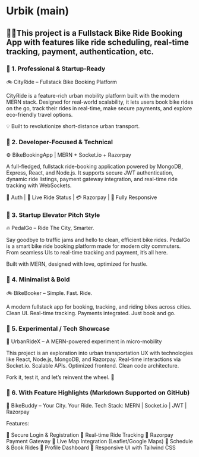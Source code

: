 # Urbik (main)
## 🚴‍♂️This project is a Fullstack Bike Ride Booking App with features like ride scheduling, real-time tracking, payment, authentication, etc.

### 💼 1. Professional & Startup-Ready
🚲 CityRide – Fullstack Bike Booking Platform

CityRide is a feature-rich urban mobility platform built with the modern MERN stack. Designed for real-world scalability, it lets users book bike rides on the go, track their rides in real-time, make secure payments, and explore eco-friendly travel options.

💡 Built to revolutionize short-distance urban transport.

### 🧠 2. Developer-Focused & Technical
⚙️ BikeBookingApp | MERN + Socket.io + Razorpay

A full-fledged, fullstack ride-booking application powered by MongoDB, Express, React, and Node.js. It supports secure JWT authentication, dynamic ride listings, payment gateway integration, and real-time ride tracking with WebSockets.

🔐 Auth | 📍 Live Ride Status | 💳 Razorpay | 📱 Fully Responsive

### 🚀 3. Startup Elevator Pitch Style
🔥 PedalGo – Ride The City, Smarter.

Say goodbye to traffic jams and hello to clean, efficient bike rides. PedalGo is a smart bike ride booking platform made for modern city commuters. From seamless UIs to real-time tracking and payment, it’s all here.

Built with MERN, designed with love, optimized for hustle.

### 🎯 4. Minimalist & Bold
🚲 BikeBooker – Simple. Fast. Ride.

A modern fullstack app for booking, tracking, and riding bikes across cities. Clean UI. Real-time tracking. Payments integrated. Just book and go.

### 🧪 5. Experimental / Tech Showcase
🧬 UrbanRideX – A MERN-powered experiment in micro-mobility

This project is an exploration into urban transportation UX with technologies like React, Node.js, MongoDB, and Razorpay. Real-time interactions via Socket.io. Scalable APIs. Optimized frontend. Clean code architecture.

Fork it, test it, and let’s reinvent the wheel. 🛞

### 🔧 6. With Feature Highlights (Markdown Supported on GitHub)
🚴 BikeBuddy – Your City. Your Ride.
Tech Stack: MERN | Socket.io | JWT | Razorpay

Features:

🔐 Secure Login & Registration
📍 Real-time Ride Tracking
💸 Razorpay Payment Gateway
🧭 Live Map Integration (Leaflet/Google Maps)
📅 Schedule & Book Rides
👤 Profile Dashboard
📱 Responsive UI with Tailwind CSS